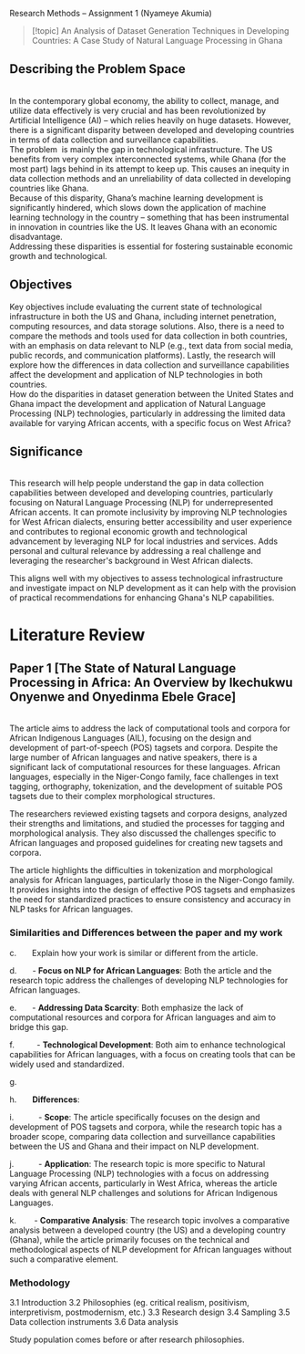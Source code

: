Research Methods – Assignment 1 (Nyameye Akumia)

>[!topic]
>An Analysis of Dataset Generation Techniques in Developing Countries: A Case Study of Natural Language Processing in Ghana

## Describing the Problem Space
<br>In the contemporary global economy, the ability to collect, manage, and utilize data effectively is very crucial and has been revolutionized by Artificial Intelligence (AI) – which relies heavily on huge datasets. However, there is a significant disparity between developed and developing countries in terms of data collection and surveillance capabilities.
<br>The problem  is mainly the gap in technological infrastructure. The US benefits from very complex interconnected systems, while Ghana (for the most part) lags behind in its attempt to keep up. This causes an inequity in data collection methods and an unreliability of data collected in developing countries like Ghana.
<br>Because of this disparity, Ghana’s machine learning development is significantly hindered, which slows down the application of machine learning technology in the country – something that has been instrumental in innovation in countries like the US. It leaves Ghana with an economic disadvantage.
<br>Addressing these disparities is essential for fostering sustainable economic growth and technological.
## Objectives

Key objectives include evaluating the current state of technological infrastructure in both the US and Ghana, including internet penetration, computing resources, and data storage solutions. Also, there is a need to compare the methods and tools used for data collection in both countries, with an emphasis on data relevant to NLP (e.g., text data from social media, public records, and communication platforms). Lastly, the research will explore how the differences in data collection and surveillance capabilities affect the development and application of NLP technologies in both countries.
<br>How do the disparities in dataset generation between the United States and Ghana impact the development and application of Natural Language Processing (NLP) technologies, particularly in addressing the limited data available for varying African accents, with a specific focus on West Africa?

## Significance
<br>This research will help people understand the gap in data collection capabilities between developed and developing countries, particularly focusing on Natural Language Processing (NLP) for underrepresented African accents. It can promote inclusivity by improving NLP technologies for West African dialects, ensuring better accessibility and user experience and contributes to regional economic growth and technological advancement by leveraging NLP for local industries and services. Adds personal and cultural relevance by addressing a real challenge and leveraging the researcher's background in West African dialects.

This aligns well with my objectives to assess technological infrastructure and investigate impact on NLP development as it can help with the provision of practical recommendations for enhancing Ghana's NLP capabilities.

# Literature Review
## Paper 1 \[The State of Natural Language Processing in Africa: An Overview by Ikechukwu Onyenwe and Onyedinma Ebele Grace]
<br>The article aims to address the lack of computational tools and corpora for African Indigenous Languages (AIL), focusing on the design and development of part-of-speech (POS) tagsets and corpora. Despite the large number of African languages and native speakers, there is a significant lack of computational resources for these languages. African languages, especially in the Niger-Congo family, face challenges in text tagging, orthography, tokenization, and the development of suitable POS tagsets due to their complex morphological structures.

The researchers reviewed existing tagsets and corpora designs, analyzed their strengths and limitations, and studied the processes for tagging and morphological analysis. They also discussed the challenges specific to African languages and proposed guidelines for creating new tagsets and corpora.

The article highlights the difficulties in tokenization and morphological analysis for African languages, particularly those in the Niger-Congo family. It provides insights into the design of effective POS tagsets and emphasizes the need for standardized practices to ensure consistency and accuracy in NLP tasks for African languages.

### Similarities and Differences between the paper and my work
c.       Explain how your work is similar or different from the article.

d.       - **Focus on NLP for African Languages**: Both the article and the research topic address the challenges of developing NLP technologies for African languages.

e.       - **Addressing Data Scarcity**: Both emphasize the lack of computational resources and corpora for African languages and aim to bridge this gap.

f.          - **Technological Development**: Both aim to enhance technological capabilities for African languages, with a focus on creating tools that can be widely used and standardized.

g.         

h.       **Differences**:

i.           - **Scope**: The article specifically focuses on the design and development of POS tagsets and corpora, while the research topic has a broader scope, comparing data collection and surveillance capabilities between the US and Ghana and their impact on NLP development.

j.           - **Application**: The research topic is more specific to Natural Language Processing (NLP) technologies with a focus on addressing varying African accents, particularly in West Africa, whereas the article deals with general NLP challenges and solutions for African Indigenous Languages.

k.        - **Comparative Analysis**: The research topic involves a comparative analysis between a developed country (the US) and a developing country (Ghana), while the article primarily focuses on the technical and methodological aspects of NLP development for African languages without such a comparative element.

### Methodology
3.1 Introduction
3.2 Philosophies (eg. critical realism, positivism, interpretivism, postmodernism, etc.)
3.3 Research design
3.4 Sampling
3.5 Data collection instruments
3.6 Data analysis

Study population comes before or after research philosophies.